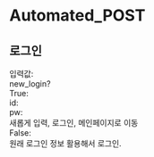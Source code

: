 # Automated_POST

## 로그인
입력값:  
  new_login?  
    True:  
      id:  
      pw:  
      새롭게 입력, 로그인, 메인페이지로 이동  
    False:  
      원래 로그인 정보 활용해서 로그인.  
  
